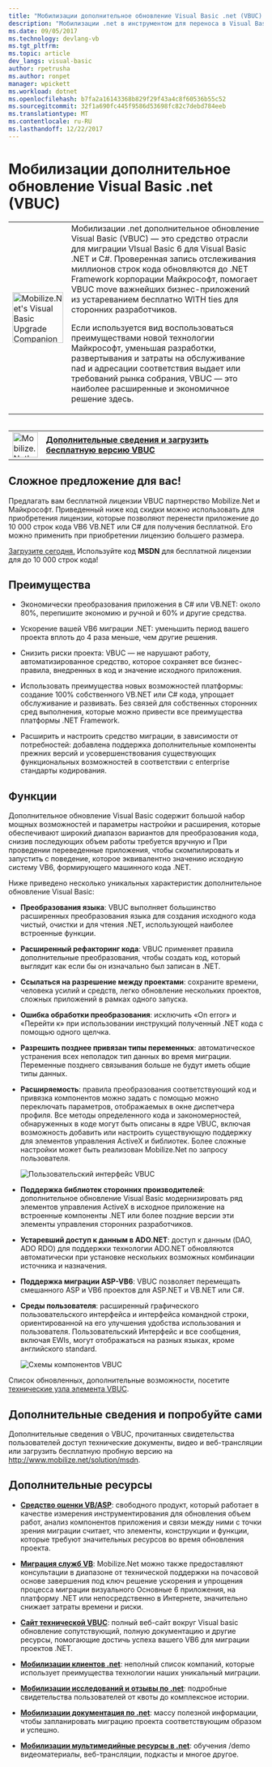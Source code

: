 ```yaml
---
title: "Мобилизации дополнительное обновление Visual Basic .net (VBUC) | Документы Microsoft"
description: "Мобилизации .net в инструментом для переноса в Visual Basic 6, C# и Visual Basic .NET"
ms.date: 09/05/2017
ms.technology: devlang-vb
ms.tgt_pltfrm: 
ms.topic: article
dev_langs: visual-basic
author: rpetrusha
ms.author: ronpet
manager: wpickett
ms.workload: dotnet
ms.openlocfilehash: b7fa2a16143368b829f29f43a4c8f60536b55c52
ms.sourcegitcommit: 32f1a690fc445f9586d53698fc82c7debd784eeb
ms.translationtype: MT
ms.contentlocale: ru-RU
ms.lasthandoff: 12/22/2017
---
```

# <a name="mobilizenets-visual-basic-upgrade-companion-vbuc"></a>Мобилизации дополнительное обновление Visual Basic .net (VBUC)

<table>
   <tr>
      <td><img src="media/vbuc.png" alt="Mobilize.Net's Visual Basic Upgrade Companion (VBUC)" width="100" /> </td> 
      <td>Мобилизации .net дополнительное обновление Visual Basic (VBUC) — это средство отрасли для миграции VIsual Basic 6 для Visual Basic .NET и C#. Проверенная запись отслеживания миллионов строк кода обновляются до .NET Framework корпорации Майкрософт, помогает VBUC move важнейших бизнес-приложений из устареванием бесплатно WITH ties для сторонних разработчиков. </p>
Если используется вид воспользоваться преимуществами новой технологии Майкрософт, уменьшая разработки, развертывания и затраты на обслуживание nad и адресации соответствия выдает или требований рынка собрания, VBUC — это наиболее расширенные и экономичное решение здесь.</p> </td>  
   </tr>
<table>

<table>
   <tr>
      <td><a href="http://www.mobilize.net/solution/msdn"><img src="media/download.png" alt="Mobilize.Net's Visual Basic Upgrade Companion (VBUC)" width="50" /></a></td>
      <td><a href="http://www.mobilize.net/solution/msdn"><strong>Дополнительные сведения и загрузить бесплатную версию VBUC</string></a></td>
   </tr>
</table>  

## <a name="exciting-offer-for-you"></a>Сложное предложение для вас!

Предлагать вам бесплатной лицензии VBUC партнерство Mobilize.Net и Майкрософт. Приведенный ниже код скидки можно использовать для приобретения лицензии, которые позволяют перенести приложение до 10 000 строк кода VB6 VB.NET или C# для получения бесплатной. Его можно применить при приобретении лицензию большего размера.

[Загрузите сегодня.](http://www.mobilize.net/solution/msdn) Используйте код **MSDN** для бесплатной лицензии для до 10 000 строк кода!

## <a name="benefits"></a>Преимущества

- Экономически преобразования приложения в C# или VB.NET: около 80%, перепишите экономию и ручной и 60% и другие средства.

- Ускорение вашей VB6 миграции .NET: уменьшить период вашего проекта вплоть до 4 раза меньше, чем другие решения.

- Снизить риски проекта: VBUC — не нарушают работу, автоматизированное средство, которое сохраняет все бизнес-правила, внедренных в код и значение исходного приложения.

- Использовать преимущества новых возможностей платформы: создание 100% собственного VB.NET или C# кода, упрощает обслуживание и развивать. Без связей для собственных сторонних сред выполнения, которые можно привести все преимущества платформы .NET Framework.

- Расширить и настроить средство миграции, в зависимости от потребностей: добавлена поддержка дополнительные компоненты прежних версий и усовершенствования существующих функциональных возможностей в соответствии с enterprise стандарты кодирования.

## <a name="features"></a>Функции

Дополнительное обновление Visual Basic содержит большой набор мощных возможностей и параметры настройки и расширения, которые обеспечивают широкий диапазон вариантов для преобразования кода, снизив последующих объем работы требуется вручную и При проведении переведенные приложения, чтобы скомпилировать и запустить с поведение, которое эквивалентно значению исходную систему VB6, формирующего машинного кода .NET.

Ниже приведено несколько уникальных характеристик дополнительное обновление Visual Basic:

- **Преобразования языка**: VBUC выполняет большинство расширенных преобразования языка для создания исходного кода чистый, очистки и для чтения .NET, использующей наиболее встроенные функции.

- **Расширенный рефакторинг кода**: VBUC применяет правила дополнительные преобразования, чтобы создать код, который выглядит как если бы он изначально был записан в .NET.

- **Ссылаться на разрешение между проектами**: сохраните времени, человека усилий и средств, легко обновление нескольких проектов, сложных приложений в рамках одного запуска.

- **Ошибка обработки преобразования**: исключить «On error» и «Перейти к» при использовании инструкций полученный .NET кода с помощью одного щелчка.

- **Разрешить позднее привязан типы переменных**: автоматическое устранения всех неполадок тип данных во время миграции. Переменные позднего связывания больше не будут иметь общие типы данных.
 
- **Расширяемость**: правила преобразования соответствующий код и привязка компонентов можно задать с помощью можно переключать параметров, отображаемых в окне диспетчера профиля. Все методы определенного кода и закономерностей, обнаруженных в коде могут быть описаны в ядре VBUC, включая возможность добавить или настроить существующую поддержку для элементов управления ActiveX и библиотек. Более сложные настройки может быть реализован Mobilize.Net по запросу пользователя.
 
  ![Пользовательский интерфейс VBUC](./media/vbuc-screenshot.png) 

- **Поддержка библиотек сторонних производителей**: дополнительное обновление Visual Basic модернизировать ряд элементов управления ActiveX в исходное приложение на встроенные компоненты .NET или более поздние версии эти элементы управления сторонних разработчиков.

- **Устаревший доступ к данным в ADO.NET**: доступ к данным (DAO, ADO RDO) для поддержки технологии ADO.NET обновляются автоматически при установке нескольких возможных комбинации источника и назначения.

- **Поддержка миграции ASP-VB6**: VBUC позволяет перемещать смешанного ASP и VB6 проектов для ASP.NET и VB.NET или C#.

- **Среды пользователя**: расширенный графического пользовательского интерфейса и интерфейса командной строки, ориентированной на его улучшения удобства использования и пользователя. Пользовательский Интерфейс и все сообщения, включая EWIs, могут отображаться на разных языках, кроме английского standard.
 
  ![Схемы компонентов VBUC](./media/vbuc-component-maps.png)

Список обновленных, дополнительные возможности, посетите [технические узла элемента VBUC](http://www.vbtonet.com/?msdn).

## <a name="learn-more-and-try-it-for-yourself"></a>Дополнительные сведения и попробуйте сами
Дополнительные сведения о VBUC, прочитанных свидетельства пользователей доступ технические документы, видео и веб-трансляции или загрузить бесплатную пробную версию на http://www.mobilize.net/solution/msdn.

## <a name="additional-resources"></a>Дополнительные ресурсы

- [**Средство оценки VB/ASP**](https://www.mobilize.net/modernization-assessment-tool): свободного продукт, который работает в качестве измерения инструментирования для обновления объем работ, анализ компонентов приложения и связи между ними с точки зрения миграции считает, что элементы, конструкции и функции, которые требуют значительных ресурсов во время обновления проекта.

- [**Миграция служб VB**](https://www.mobilize.net/solution/legacy-solutions/vbmap---migrate-from-vb6-to-net): Mobilize.Net можно также предоставляют консультации в диапазоне от технической поддержки на почасовой основе завершения под ключ решение ускорения и упрощения процесса миграции визуального Основные 6 приложения, на платформу .NET или непосредственно в Интернете, значительно снижает затраты времени и риски.
 
- [**Сайт технической VBUC**](http://www.vbtonet.com/?msdn): полный веб-сайт вокруг Visual basic обновление сопутствующий, полную документацию и другие ресурсы, помогающие достичь успеха вашего VB6 для миграции проектов .NET.

- [**Мобилизации клиентов .net**](http://www.mobilize.net/resources/customer-list): неполный список компаний, которые использует преимущества технологии наших уникальный миграции.

- [**Мобилизации исследований и отзывы по .net**](http://www.mobilize.net/case-studies/case-studies): подробные свидетельства пользователей от квоты до комплексное истории.
 
- [**Мобилизации документация по .net**](http://www.mobilize.net/whitepapers): массу полезной информации, чтобы запланировать миграцию проекта соответствующим образом и успешно.
 
- [**Мобилизации мультимедийные ресурсы в .net**](http://www.mobilize.net/tech-resources): обучения /demo видеоматериалы, веб-трансляции, подкасты и многое другое.

 
